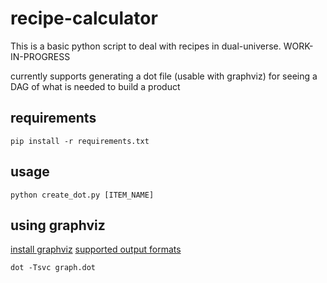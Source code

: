 # recipe-calculator

This is a basic python script to deal with recipes in dual-universe. WORK-IN-PROGRESS

currently supports generating a dot file (usable with graphviz) for seeing a DAG of what is needed to build a product

## requirements

```
pip install -r requirements.txt
```

## usage
```
python create_dot.py [ITEM_NAME]
```

## using graphviz

[install graphviz](https://graphviz.org/download/)
[supported output formats](https://graphviz.org/docs/outputs/)

```
dot -Tsvc graph.dot
```
